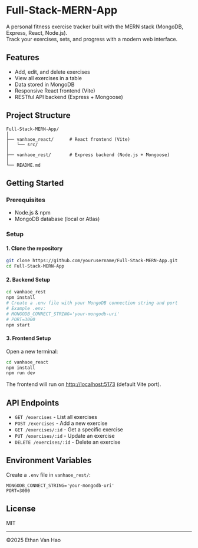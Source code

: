 # Full-Stack-MERN-App

A personal fitness exercise tracker built with the MERN stack (MongoDB, Express, React, Node.js).  
Track your exercises, sets, and progress with a modern web interface.

## Features

- Add, edit, and delete exercises
- View all exercises in a table
- Data stored in MongoDB
- Responsive React frontend (Vite)
- RESTful API backend (Express + Mongoose)

## Project Structure

```
Full-Stack-MERN-App/
│
├── vanhaoe_react/      # React frontend (Vite)
│   └── src/
│
├── vanhaoe_rest/       # Express backend (Node.js + Mongoose)
│
└── README.md
```

## Getting Started

### Prerequisites

- Node.js & npm
- MongoDB database (local or Atlas)

### Setup

#### 1. Clone the repository

```sh
git clone https://github.com/yourusername/Full-Stack-MERN-App.git
cd Full-Stack-MERN-App
```

#### 2. Backend Setup

```sh
cd vanhaoe_rest
npm install
# Create a .env file with your MongoDB connection string and port
# Example .env:
# MONGODB_CONNECT_STRING='your-mongodb-uri'
# PORT=3000
npm start
```

#### 3. Frontend Setup

Open a new terminal:

```sh
cd vanhaoe_react
npm install
npm run dev
```

The frontend will run on [http://localhost:5173](http://localhost:5173) (default Vite port).

## API Endpoints

- `GET /exercises` - List all exercises
- `POST /exercises` - Add a new exercise
- `GET /exercises/:id` - Get a specific exercise
- `PUT /exercises/:id` - Update an exercise
- `DELETE /exercises/:id` - Delete an exercise

## Environment Variables

Create a `.env` file in `vanhaoe_rest/`:

```
MONGODB_CONNECT_STRING='your-mongodb-uri'
PORT=3000
```

## License

MIT

---

©2025 Ethan Van Hao

